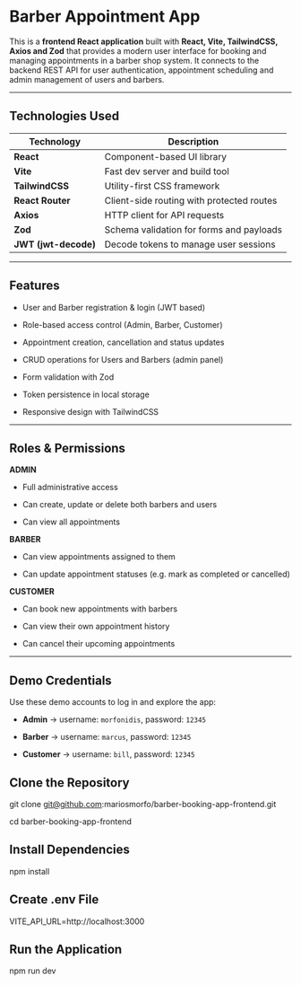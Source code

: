 # Barber Appointment App

This is a **frontend React application** built with **React, Vite, TailwindCSS, Axios and Zod** that provides a modern user interface for booking and managing appointments in a barber shop system. It connects to the backend REST API for user authentication, appointment scheduling and admin management of users and barbers.

---

## Technologies Used

| Technology | Description |
|---|---|
| **React** | Component-based UI library |
| **Vite** | Fast dev server and build tool |
| **TailwindCSS** | Utility-first CSS framework |
| **React Router** | Client-side routing with protected routes |
| **Axios** | HTTP client for API requests |
| **Zod** | Schema validation for forms and payloads |
| **JWT (jwt-decode)** | Decode tokens to manage user sessions |

---

## Features

- User and Barber registration & login (JWT based)

- Role-based access control (Admin, Barber, Customer)  

- Appointment creation, cancellation and status updates  

- CRUD operations for Users and Barbers (admin panel)  

- Form validation with Zod  

- Token persistence in local storage  

- Responsive design with TailwindCSS  

---

## Roles & Permissions

**ADMIN**

- Full administrative access

- Can create, update or delete both barbers and users

- Can view all appointments

**BARBER**

- Can view appointments assigned to them

- Can update appointment statuses (e.g. mark as completed or cancelled)

**CUSTOMER**

- Can book new appointments with barbers

- Can view their own appointment history

- Can cancel their upcoming appointments

---

## Demo Credentials

Use these demo accounts to log in and explore the app:

- **Admin** → username: `morfonidis`, password: `12345`

- **Barber** → username: `marcus`, password: `12345`

- **Customer** → username: `bill`, password: `12345`


## Clone the Repository

git clone git@github.com:mariosmorfo/barber-booking-app-frontend.git

cd barber-booking-app-frontend

## Install Dependencies

npm install

## Create .env File

VITE_API_URL=http://localhost:3000

## Run the Application 

npm run dev

